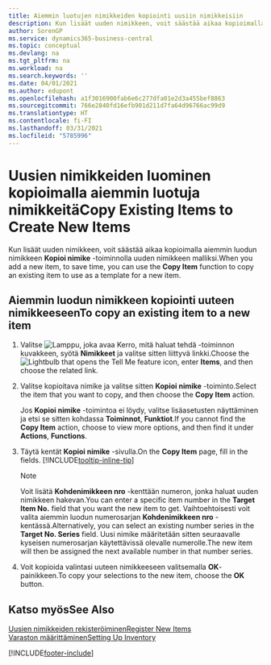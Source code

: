 ```yaml
---
title: Aiemmin luotujen nimikkeiden kopiointi uusiin nimikkeisiin
description: Kun lisäät uuden nimikkeen, voit säästää aikaa kopioimalla aiemmin luodun nimikkeen Kopioi nimike -toiminnolla uuden nimikkeen malliksi.
author: SorenGP
ms.service: dynamics365-business-central
ms.topic: conceptual
ms.devlang: na
ms.tgt_pltfrm: na
ms.workload: na
ms.search.keywords: ''
ms.date: 04/01/2021
ms.author: edupont
ms.openlocfilehash: a1f3016900fab6e6c277dfa01e2d3a455bef8863
ms.sourcegitcommit: 766e2840fd16efb901d211d7fa64d96766ac99d9
ms.translationtype: HT
ms.contentlocale: fi-FI
ms.lasthandoff: 03/31/2021
ms.locfileid: "5785996"
---
```

# <a name="copy-existing-items-to-create-new-items"></a><span data-ttu-id="17155-103">Uusien nimikkeiden luominen kopioimalla aiemmin luotuja nimikkeitä</span><span class="sxs-lookup"><span data-stu-id="17155-103">Copy Existing Items to Create New Items</span></span>

<span data-ttu-id="17155-104">Kun lisäät uuden nimikkeen, voit säästää aikaa kopioimalla aiemmin luodun nimikkeen **Kopioi nimike** -toiminnolla uuden nimikkeen malliksi.</span><span class="sxs-lookup"><span data-stu-id="17155-104">When you add a new item, to save time, you can use the **Copy Item** function to copy an existing item to use as a template for a new item.</span></span>  

## <a name="to-copy-an-existing-item-to-a-new-item"></a><span data-ttu-id="17155-105">Aiemmin luodun nimikkeen kopiointi uuteen nimikkeeseen</span><span class="sxs-lookup"><span data-stu-id="17155-105">To copy an existing item to a new item</span></span>

1. <span data-ttu-id="17155-106">Valitse ![Lamppu, joka avaa Kerro, mitä haluat tehdä -toiminnon](media/ui-search/search_small.png "Kerro, mitä haluat tehdä") kuvakkeen, syötä **Nimikkeet** ja valitse sitten liittyvä linkki.</span><span class="sxs-lookup"><span data-stu-id="17155-106">Choose the ![Lightbulb that opens the Tell Me feature](media/ui-search/search_small.png "Tell me what you want to do") icon, enter **Items**, and then choose the related link.</span></span>  
2. <span data-ttu-id="17155-107">Valitse kopioitava nimike ja valitse sitten **Kopioi nimike** -toiminto.</span><span class="sxs-lookup"><span data-stu-id="17155-107">Select the item that you want to copy, and then choose the **Copy Item** action.</span></span>  

    <span data-ttu-id="17155-108">Jos **Kopioi nimike** -toimintoa ei löydy, valitse lisäasetusten näyttäminen ja etsi se sitten kohdassa **Toiminnot**, **Funktiot**.</span><span class="sxs-lookup"><span data-stu-id="17155-108">If you cannot find the **Copy Item** action, choose to view more options, and then find it under **Actions**, **Functions**.</span></span>  

3. <span data-ttu-id="17155-109">Täytä kentät **Kopioi nimike** -sivulla.</span><span class="sxs-lookup"><span data-stu-id="17155-109">On the **Copy Item** page, fill in the fields.</span></span> [!INCLUDE[tooltip-inline-tip](includes/tooltip-inline-tip_md.md)]

    > [!NOTE]  
    > <span data-ttu-id="17155-110">Voit lisätä **Kohdenimikkeen nro** -kenttään numeron, jonka haluat uuden nimikkeen hakevan.</span><span class="sxs-lookup"><span data-stu-id="17155-110">You can enter a specific item number in the **Target Item No.** field that you want the new item to get.</span></span> <span data-ttu-id="17155-111">Vaihtoehtoisesti voit valita aiemmin luodun numerosarjan **Kohdenimikkeen nro** -kentässä.</span><span class="sxs-lookup"><span data-stu-id="17155-111">Alternatively, you can select an existing number series in the **Target No. Series** field.</span></span> <span data-ttu-id="17155-112">Uusi nimike määritetään sitten seuraavalle kyseisen numerosarjan käytettävissä olevalle numerolle.</span><span class="sxs-lookup"><span data-stu-id="17155-112">The new item will then be assigned the next available number in that number series.</span></span>  

4. <span data-ttu-id="17155-113">Voit kopioida valintasi uuteen nimikkeeseen valitsemalla **OK**-painikkeen.</span><span class="sxs-lookup"><span data-stu-id="17155-113">To copy your selections to the new item, choose the **OK** button.</span></span>  

## <a name="see-also"></a><span data-ttu-id="17155-114">Katso myös</span><span class="sxs-lookup"><span data-stu-id="17155-114">See Also</span></span>

[<span data-ttu-id="17155-115">Uusien nimikkeiden rekisteröiminen</span><span class="sxs-lookup"><span data-stu-id="17155-115">Register New Items</span></span>](inventory-how-register-new-items.md)  
[<span data-ttu-id="17155-116">Varaston määrittäminen</span><span class="sxs-lookup"><span data-stu-id="17155-116">Setting Up Inventory</span></span>](inventory-setup-inventory.md)  


[!INCLUDE[footer-include](includes/footer-banner.md)]